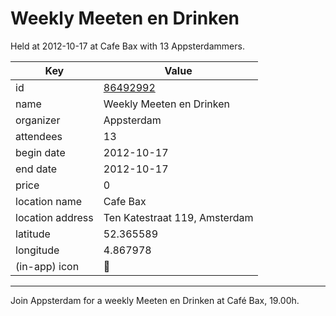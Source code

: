 # Weekly Meeten en Drinken
Held at 2012-10-17 at Cafe Bax with 13 Appsterdammers.
        
|Key|Value
|---|---|
|id|[86492992](https://www.meetup.com/appsterdam/events/86492992/)|
|name|Weekly Meeten en Drinken|
|organizer|Appsterdam|
|attendees|13|
|begin date|2012-10-17|
|end date|2012-10-17|
|price|0|
|location name|Cafe Bax|
|location address|Ten Katestraat 119, Amsterdam|
|latitude|52.365589|
|longitude|4.867978|
|(in-app) icon|🍺|

---

Join Appsterdam for a weekly Meeten en Drinken at Café Bax, 19.00h.


